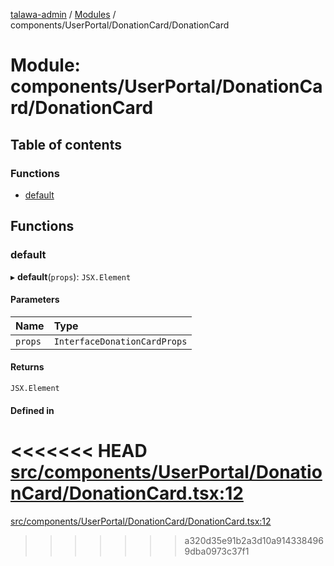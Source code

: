 [talawa-admin](../README.md) / [Modules](../modules.md) / components/UserPortal/DonationCard/DonationCard

# Module: components/UserPortal/DonationCard/DonationCard

## Table of contents

### Functions

- [default](components_UserPortal_DonationCard_DonationCard.md#default)

## Functions

### default

▸ **default**(`props`): `JSX.Element`

#### Parameters

| Name | Type |
| :------ | :------ |
| `props` | `InterfaceDonationCardProps` |

#### Returns

`JSX.Element`

#### Defined in

<<<<<<< HEAD
[src/components/UserPortal/DonationCard/DonationCard.tsx:12](https://github.com/PalisadoesFoundation/talawa-admin/blob/12d9229/src/components/UserPortal/DonationCard/DonationCard.tsx#L12)
=======
[src/components/UserPortal/DonationCard/DonationCard.tsx:12](https://github.com/PalisadoesFoundation/talawa-admin/blob/b619a0d/src/components/UserPortal/DonationCard/DonationCard.tsx#L12)
>>>>>>> a320d35e91b2a3d10a9143384969dba0973c37f1

